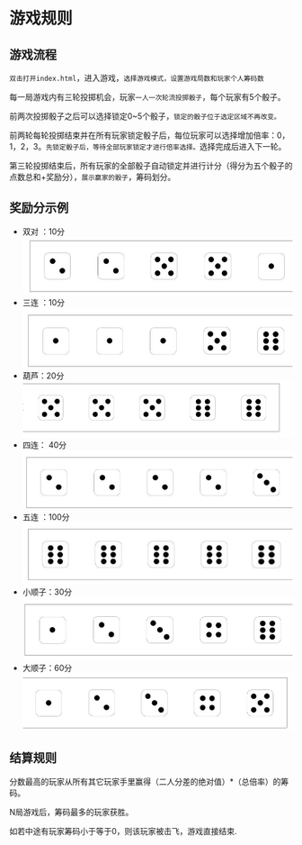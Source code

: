 # 游戏规则
## 游戏流程
`双击打开index.html`，进入游戏，`选择游戏模式，设置游戏局数和玩家个人筹码数`

每一局游戏内有三轮投掷机会，玩家`一人一次轮流投掷骰子`，每个玩家有5个骰子。

前两次投掷骰子之后可以选择锁定0~5个骰子，`锁定的骰子位于选定区域不再改变。`

前两轮每轮投掷结束并在所有玩家锁定骰子后，每位玩家可以选择增加倍率：0，1，2，3。`先锁定骰子后，等待全部玩家锁定才进行倍率选择。`选择完成后进入下一轮。

第三轮投掷结束后，所有玩家的全部骰子自动锁定并进行计分（得分为五个骰子的点数总和+奖励分），`展示赢家的骰子`，筹码划分。
## 奖励分示例
* 双对 ：10分
![image](staic\img\e878f9e1e9e243079942dda34a89edaa.jpg)
* 三连 ：10分
![image](staic\img\36c2520147f44228a0f42d3f9e2a9686.jpg)
* 葫芦：20分
![image](staic\img\4c71c6fc94024faf94e684daf435cf69.jpg)
* 四连： 40分
![image](staic\img\0a5d9e5511b54ddebbe4dcdb319b2a37.jpg)
* 五连 ：100分
![image](staic\img\adc2448e27334f40af2d3ad6cf995d43.jpg)
* 小顺子：30分
![image](staic\img\78c19520225648deaec3361db410f76a.jpg)
* 大顺子：60分
![image](staic\img\adde32a72b78421fb735cc47c7c9cef1.jpg)
## 结算规则

分数最高的玩家从所有其它玩家手里赢得（二人分差的绝对值）*（总倍率）的筹码。

N局游戏后，筹码最多的玩家获胜。

如若中途有玩家筹码小于等于0，则该玩家被击飞，游戏直接结束.